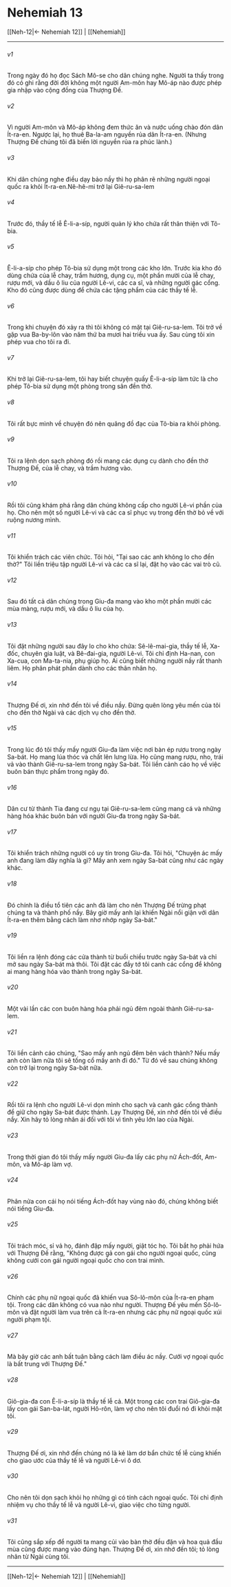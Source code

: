 # Nehemiah 13

[[Neh-12|← Nehemiah 12]] | [[Nehemiah]]
***



###### v1 
Trong ngày đó họ đọc Sách Mô-se cho dân chúng nghe. Người ta thấy trong đó có ghi rằng đời đời không một người Am-môn hay Mô-áp nào được phép gia nhập vào cộng đồng của Thượng Đế. 

###### v2 
Vì người Am-môn và Mô-áp không đem thức ăn và nước uống chào đón dân Ít-ra-en. Ngược lại, họ thuê Ba-la-am nguyền rủa dân Ít-ra-en. (Nhưng Thượng Đế chúng tôi đã biến lời nguyền rủa ra phúc lành.) 

###### v3 
Khi dân chúng nghe điều dạy bảo nầy thì họ phân rẽ những người ngoại quốc ra khỏi Ít-ra-en.Nê-hê-mi trở lại Giê-ru-sa-lem 

###### v4 
Trước đó, thầy tế lễ Ê-li-a-síp, người quản lý kho chứa rất thân thiện với Tô-bia. 

###### v5 
Ê-li-a-síp cho phép Tô-bia sử dụng một trong các kho lớn. Trước kia kho đó dùng chứa của lễ chay, trầm hương, dụng cụ, một phần mười của lễ chay, rượu mới, và dầu ô liu của người Lê-vi, các ca sĩ, và những người gác cổng. Kho đó cũng được dùng để chứa các tặng phẩm của các thầy tế lễ. 

###### v6 
Trong khi chuyện đó xảy ra thì tôi không có mặt tại Giê-ru-sa-lem. Tôi trở về gặp vua Ba-by-lôn vào năm thứ ba mươi hai triều vua ấy. Sau cùng tôi xin phép vua cho tôi ra đi. 

###### v7 
Khi trở lại Giê-ru-sa-lem, tôi hay biết chuyện quấy Ê-li-a-síp làm tức là cho phép Tô-bia sử dụng một phòng trong sân đền thờ. 

###### v8 
Tôi rất bực mình về chuyện đó nên quăng đồ đạc của Tô-bia ra khỏi phòng. 

###### v9 
Tôi ra lệnh dọn sạch phòng đó rồi mang các dụng cụ dành cho đền thờ Thượng Đế, của lễ chay, và trầm hương vào. 

###### v10 
Rồi tôi cũng khám phá rằng dân chúng không cấp cho người Lê-vi phần của họ. Cho nên một số người Lê-vi và các ca sĩ phục vụ trong đền thờ bỏ về với ruộng nương mình. 

###### v11 
Tôi khiển trách các viên chức. Tôi hỏi, "Tại sao các anh không lo cho đền thờ?" Tôi liền triệu tập người Lê-vi và các ca sĩ lại, đặt họ vào các vai trò cũ. 

###### v12 
Sau đó tất cả dân chúng trong Giu-đa mang vào kho một phần mười các mùa màng, rượu mới, và dầu ô liu của họ. 

###### v13 
Tôi đặt những người sau đây lo cho kho chứa: Sê-lê-mai-gia, thầy tế lễ, Xa-đốc, chuyên gia luật, và Bê-đai-gia, người Lê-vi. Tôi chỉ định Ha-nan, con Xa-cua, con Ma-ta-nia, phụ giúp họ. Ai cũng biết những người nầy rất thanh liêm. Họ phân phát phần dành cho các thân nhân họ. 

###### v14 
Thượng Đế ơi, xin nhớ đến tôi về điều nầy. Đừng quên lòng yêu mến của tôi cho đền thờ Ngài và các dịch vụ cho đền thờ. 

###### v15 
Trong lúc đó tôi thấy mấy người Giu-đa làm việc nơi bàn ép rượu trong ngày Sa-bát. Họ mang lúa thóc và chất lên lưng lừa. Họ cũng mang rượu, nho, trái vả vào thành Giê-ru-sa-lem trong ngày Sa-bát. Tôi liền cảnh cáo họ về việc buôn bán thực phẩm trong ngày đó. 

###### v16 
Dân cư từ thành Tia đang cư ngụ tại Giê-ru-sa-lem cũng mang cá và những hàng hóa khác buôn bán với người Giu-đa trong ngày Sa-bát. 

###### v17 
Tôi khiển trách những người có uy tín trong Giu-đa. Tôi hỏi, "Chuyện ác mấy anh đang làm đây nghĩa là gì? Mấy anh xem ngày Sa-bát cũng như các ngày khác. 

###### v18 
Đó chính là điều tổ tiên các anh đã làm cho nên Thượng Đế trừng phạt chúng ta và thành phố nầy. Bây giờ mấy anh lại khiến Ngài nổi giận với dân Ít-ra-en thêm bằng cách làm nhơ nhớp ngày Sa-bát." 

###### v19 
Tôi liền ra lệnh đóng các cửa thành từ buổi chiều trước ngày Sa-bát và chỉ mở sau ngày Sa-bát mà thôi. Tôi đặt các đầy tớ tôi canh các cổng để không ai mang hàng hóa vào thành trong ngày Sa-bát. 

###### v20 
Một vài lần các con buôn hàng hóa phải ngủ đêm ngoài thành Giê-ru-sa-lem. 

###### v21 
Tôi liền cảnh cáo chúng, "Sao mấy anh ngủ đêm bên vách thành? Nếu mấy anh còn làm nữa tôi sẽ tống cổ mấy anh đi đó." Từ đó về sau chúng không còn trở lại trong ngày Sa-bát nữa. 

###### v22 
Rồi tôi ra lệnh cho người Lê-vi dọn mình cho sạch và canh gác cổng thành để giữ cho ngày Sa-bát được thánh. Lạy Thượng Đế, xin nhớ đến tôi về điều nầy. Xin hãy tỏ lòng nhân ái đối với tôi vì tình yêu lớn lao của Ngài. 

###### v23 
Trong thời gian đó tôi thấy mấy người Giu-đa lấy các phụ nữ Ách-đốt, Am-môn, và Mô-áp làm vợ. 

###### v24 
Phân nửa con cái họ nói tiếng Ách-đốt hay vùng nào đó, chúng không biết nói tiếng Giu-đa. 

###### v25 
Tôi trách móc, sỉ vả họ, đánh đập mấy người, giật tóc họ. Tôi bắt họ phải hứa với Thượng Đế rằng, "Không được gả con gái cho người ngoại quốc, cũng không cưới con gái người ngoại quốc cho con trai mình. 

###### v26 
Chính các phụ nữ ngoại quốc đã khiến vua Sô-lô-môn của Ít-ra-en phạm tội. Trong các dân không có vua nào như người. Thượng Đế yêu mến Sô-lô-môn và đặt người làm vua trên cả Ít-ra-en nhưng các phụ nữ ngoại quốc xúi người phạm tội. 

###### v27 
Mà bây giờ các anh bất tuân bằng cách làm điều ác nầy. Cưới vợ ngoại quốc là bất trung với Thượng Đế." 

###### v28 
Giô-gia-đa con Ê-li-a-síp là thầy tế lễ cả. Một trong các con trai Giô-gia-đa lấy con gái San-ba-lát, người Hô-rôn, làm vợ cho nên tôi đuổi nó đi khỏi mặt tôi. 

###### v29 
Thượng Đế ơi, xin nhớ đến chúng nó là kẻ làm dơ bẩn chức tế lễ cùng khiến cho giao ước của thầy tế lễ và người Lê-vi ô dơ. 

###### v30 
Cho nên tôi dọn sạch khỏi họ những gì có tính cách ngoại quốc. Tôi chỉ định nhiệm vụ cho thầy tế lễ và người Lê-vi, giao việc cho từng người. 

###### v31 
Tôi cũng sắp xếp để người ta mang củi vào bàn thờ đều đặn và hoa quả đầu mùa cũng được mang vào đúng hạn. Thượng Đế ơi, xin nhớ đến tôi; tỏ lòng nhân từ Ngài cùng tôi.

***
[[Neh-12|← Nehemiah 12]] | [[Nehemiah]]
